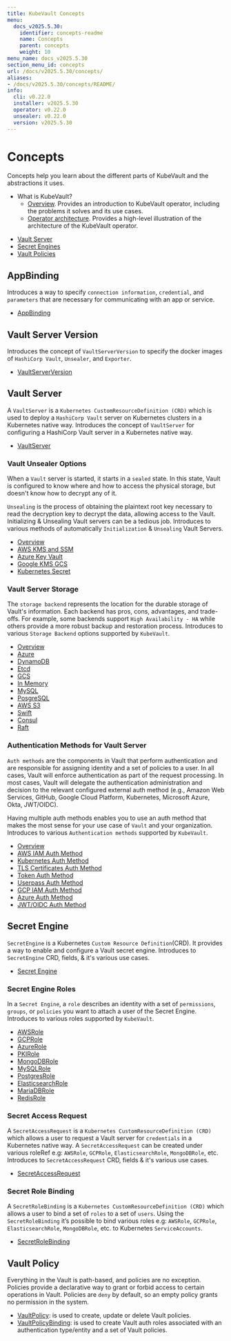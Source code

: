 ```yaml
---
title: KubeVault Concepts
menu:
  docs_v2025.5.30:
    identifier: concepts-readme
    name: Concepts
    parent: concepts
    weight: 10
menu_name: docs_v2025.5.30
section_menu_id: concepts
url: /docs/v2025.5.30/concepts/
aliases:
- /docs/v2025.5.30/concepts/README/
info:
  cli: v0.22.0
  installer: v2025.5.30
  operator: v0.22.0
  unsealer: v0.22.0
  version: v2025.5.30
---
```


# Concepts

Concepts help you learn about the different parts of KubeVault and the abstractions it uses.

- What is KubeVault?
  - [Overview](/docs/v2025.5.30/concepts/overview). Provides an introduction to KubeVault operator, including the problems it solves and its use cases.
  - [Operator architecture](/docs/v2025.5.30/concepts/architecture). Provides a high-level illustration of the architecture of the KubeVault operator.

<ul class="nav nav-tabs" id="conceptsTab" role="tablist">
  <li class="nav-item">
    <a class="nav-link active" id="vault-server-tab" data-toggle="tab" href="#vault-server" role="tab" aria-controls="vault-server" aria-selected="true">Vault Server</a>
  </li>
  <li class="nav-item">
    <a class="nav-link" id="secret-engine-tab" data-toggle="tab" href="#secret-engine" role="tab" aria-controls="secret-engine" aria-selected="false">Secret Engines</a>
  </li>
  <li class="nav-item">
    <a class="nav-link" id="vault-policy-tab" data-toggle="tab" href="#vault-policy" role="tab" aria-controls="vault-policy" aria-selected="false">Vault Policies</a>
  </li>
</ul>
<div class="tab-content" id="conceptsTabContent">
  <div class="tab-pane fade show active" id="vault-server" role="tabpanel" aria-labelledby="vault-server-tab">

## AppBinding

Introduces a way to specify `connection information`, `credential`, and `parameters` that are necessary for communicating with an app or service.

- [AppBinding](/docs/v2025.5.30/concepts/vault-server-crds/auth-methods/appbinding)

## Vault Server Version

Introduces the concept of `VaultServerVersion` to specify the docker images of `HashiCorp Vault`, `Unsealer`, and `Exporter`.

- [VaultServerVersion](/docs/v2025.5.30/concepts/vault-server-crds/vaultserverversion)

## Vault Server

A `VaultServer` is a `Kubernetes CustomResourceDefinition (CRD)` which is used to deploy a `HashiCorp Vault` server on Kubernetes clusters in a Kubernetes native way. Introduces the concept of `VaultServer` for configuring a HashiCorp Vault server in a Kubernetes native way.

- [VaultServer](/docs/v2025.5.30/concepts/vault-server-crds/vaultserver)

### Vault Unsealer Options
When a `Vault` server is started, it starts in a `sealed` state. In this state, Vault is configured to know where and how to access the physical storage, but doesn't know how to decrypt any of it.

`Unsealing` is the process of obtaining the plaintext root key necessary to read the decryption key to decrypt the data, allowing access to the Vault. Initializing & Unsealing Vault servers can be a tedious job. 
Introduces to various methods of automatically `Initialization` & `Unsealing` Vault Servers.

- [Overview](/docs/v2025.5.30/concepts/vault-server-crds/unsealer/overview)
- [AWS KMS and SSM](/docs/v2025.5.30/concepts/vault-server-crds/unsealer/aws_kms_ssm)
- [Azure Key Vault](/docs/v2025.5.30/concepts/vault-server-crds/unsealer/azure_key_vault)
- [Google KMS GCS](/docs/v2025.5.30/concepts/vault-server-crds/unsealer/google_kms_gcs)
- [Kubernetes Secret](/docs/v2025.5.30/concepts/vault-server-crds/unsealer/kubernetes_secret)
  
### Vault Server Storage
The `storage backend` represents the location for the durable storage of Vault's information. Each backend has pros, cons, advantages, and trade-offs. For example, some backends support `High Availability - HA` while others provide a more robust backup and restoration process. Introduces to various `Storage Backend` options supported by `KubeVault`.

- [Overview](/docs/v2025.5.30/concepts/vault-server-crds/storage/overview)
- [Azure](/docs/v2025.5.30/concepts/vault-server-crds/storage/azure)
- [DynamoDB](/docs/v2025.5.30/concepts/vault-server-crds/storage/dynamodb)
- [Etcd](/docs/v2025.5.30/concepts/vault-server-crds/storage/etcd)
- [GCS](/docs/v2025.5.30/concepts/vault-server-crds/storage/gcs)
- [In Memory](/docs/v2025.5.30/concepts/vault-server-crds/storage/inmem)
- [MySQL](/docs/v2025.5.30/concepts/vault-server-crds/storage/mysql)
- [PosgreSQL](/docs/v2025.5.30/concepts/vault-server-crds/storage/postgresql)
- [AWS S3](/docs/v2025.5.30/concepts/vault-server-crds/storage/s3)
- [Swift](/docs/v2025.5.30/concepts/vault-server-crds/storage/swift)
- [Consul](/docs/v2025.5.30/concepts/vault-server-crds/storage/consul)
- [Raft](/docs/v2025.5.30/concepts/vault-server-crds/storage/raft)

### Authentication Methods for Vault Server
`Auth methods` are the components in Vault that perform authentication and are responsible for assigning identity and a set of policies to a user. In all cases, Vault will enforce authentication as part of the request processing. In most cases, Vault will delegate the authentication administration and decision to the relevant configured external auth method (e.g., Amazon Web Services, GitHub, Google Cloud Platform, Kubernetes, Microsoft Azure, Okta, JWT/OIDC).

Having multiple auth methods enables you to use an auth method that makes the most sense for your use case of `Vault` and your organization.
Introduces to various `Authentication methods` supported by `KubeVault`.

- [Overview](/docs/v2025.5.30/concepts/vault-server-crds/auth-methods/overview)
- [AWS IAM Auth Method](/docs/v2025.5.30/concepts/vault-server-crds/auth-methods/aws-iam)
- [Kubernetes Auth Method](/docs/v2025.5.30/concepts/vault-server-crds/auth-methods/kubernetes)
- [TLS Certificates Auth Method](/docs/v2025.5.30/concepts/vault-server-crds/auth-methods/tls)
- [Token Auth Method](/docs/v2025.5.30/concepts/vault-server-crds/auth-methods/token)
- [Userpass Auth Method](/docs/v2025.5.30/concepts/vault-server-crds/auth-methods/userpass)
- [GCP IAM Auth Method](/docs/v2025.5.30/concepts/vault-server-crds/auth-methods/gcp-iam)
- [Azure Auth Method](/docs/v2025.5.30/concepts/vault-server-crds/auth-methods/azure)
- [JWT/OIDC Auth Method](/docs/v2025.5.30/concepts/vault-server-crds/auth-methods/jwt-oidc)

</div>
<div class="tab-pane fade" id="secret-engine" role="tabpanel" aria-labelledby="secret-engine-tab">

## Secret Engine

`SecretEngine` is a Kubernetes `Custom Resource Definition`(CRD). It provides a way to enable and configure a Vault secret engine. Introduces to `SecretEngine` CRD, fields, & it's various use cases.

- [Secret Engine](/docs/v2025.5.30/concepts/secret-engine-crds/secretengine)

### Secret Engine Roles
In a `Secret Engine`, a `role` describes an identity with a set of `permissions`, `groups`, or `policies` you want to attach a user of the Secret Engine. Introduces to various roles supported by `KubeVault`.

- [AWSRole](/docs/v2025.5.30/concepts/secret-engine-crds/aws-secret-engine/awsrole)
- [GCPRole](/docs/v2025.5.30/concepts/secret-engine-crds/gcp-secret-engine/gcprole)
- [AzureRole](/docs/v2025.5.30/concepts/secret-engine-crds/azure-secret-engine/azurerole)
- [PKIRole](/docs/v2025.5.30/concepts/secret-engine-crds/pki-secret-engine/pkirole)
- [MongoDBRole](/docs/v2025.5.30/concepts/secret-engine-crds/database-secret-engine/mongodb)
- [MySQLRole](/docs/v2025.5.30/concepts/secret-engine-crds/database-secret-engine/mysql)
- [PostgresRole](/docs/v2025.5.30/concepts/secret-engine-crds/database-secret-engine/postgresrole)
- [ElasticsearchRole](/docs/v2025.5.30/concepts/secret-engine-crds/database-secret-engine/elasticsearch)
- [MariaDBRole](/docs/v2025.5.30/concepts/secret-engine-crds/database-secret-engine/mariadb)
- [RedisRole](/docs/v2025.5.30/concepts/secret-engine-crds/database-secret-engine/redis)
  
### Secret Access Request
A `SecretAccessRequest` is a `Kubernetes CustomResourceDefinition (CRD)` which allows a user to request a Vault server for `credentials` in a Kubernetes native way. A `SecretAccessRequest` can be created under various roleRef e.g: `AWSRole`, `GCPRole`, `ElasticsearchRole`, `MongoDBRole`, etc. Introduces to `SecretAccessRequest` CRD, fields & it's various use cases.

- [SecretAccessRequest](/docs/v2025.5.30/concepts/secret-engine-crds/secret-access-request)

### Secret Role Binding
A `SecretRoleBinding` is a `Kubernetes CustomResourceDefinition (CRD)` which allows a user to bind a set of `roles` to a set of `users`. Using the `SecretRoleBinding` it’s possible to bind various roles e.g: `AWSRole`, `GCPRole`, `ElasticsearchRole`, `MongoDBRole`, etc. to Kubernetes `ServiceAccounts`.

- [SecretRoleBinding](/docs/v2025.5.30/concepts/secret-engine-crds/secret-role-binding)

</div>
<div class="tab-pane fade" id="vault-policy" role="tabpanel" aria-labelledby="vault-policy-tab">

## Vault Policy

Everything in the Vault is path-based, and policies are no exception. Policies provide a declarative way to grant or forbid access to certain operations in Vault. Policies are `deny` by default, so an empty policy grants no permission in the system.

- [VaultPolicy](/docs/v2025.5.30/concepts/policy-crds/vaultpolicy): is used to create, update or delete Vault policies.
- [VaultPolicyBinding](/docs/v2025.5.30/concepts/policy-crds/vaultpolicybinding): is used to create Vault auth roles associated with an authentication type/entity and a set of Vault policies.

</div>
</div>
